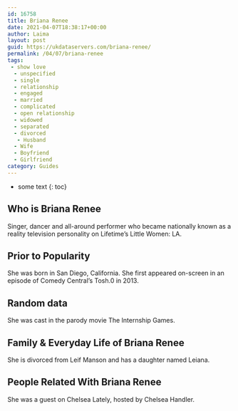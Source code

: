 ```yaml
---
id: 16758
title: Briana Renee
date: 2021-04-07T18:38:17+00:00
author: Laima
layout: post
guid: https://ukdataservers.com/briana-renee/
permalink: /04/07/briana-renee
tags:
 - show love
  - unspecified
  - single
  - relationship
  - engaged
  - married
  - complicated
  - open relationship
  - widowed
  - separated
  - divorced
   - Husband
  - Wife
  - Boyfriend
  - Girlfriend
category: Guides
---
```


* some text
{: toc}


## Who is Briana Renee
                  
                  
                  
Singer, dancer and all-around performer who became nationally known as a reality television personality on Lifetime&#8217;s Little Women: LA. 
                  
              
            
              
            
                
                
                
## Prior to Popularity
                  
                  
                  
She was born in San Diego, California. She first appeared on-screen in an episode of Comedy Central&#8217;s Tosh.0 in 2013. 
                  
              
            
              
            
                
                
                
## Random data
                  
                  
                  
She was cast in the parody movie The Internship Games. 
                  
              
            
              
            
                
                
                
## Family & Everyday Life of Briana Renee
                  
                  
                  
She is divorced from Leif Manson and has a daughter named Leiana. 
                  
              
            
              
            
                
                
                
## People Related With Briana Renee
                  
                  
                  
She was a guest on Chelsea Lately, hosted by Chelsea Handler. 
                  
              
            
              
            
                
              
            
              
              
            
            
              
            
          
          
          